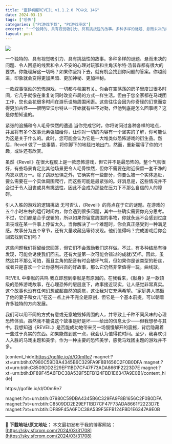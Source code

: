 ```yaml
---
title: "噩梦初醒REVEIL v1.1.2.0 PC中文 14G"
date: 2024-03-13
tags: ["恐怖"]
categories: ["PC游戏下载", "PC游戏专区"]
excerpt: "一个独特的、具有视觉吸引力、具有挑战性的故事。多种多样的谜题、悬而未决的问题、令人困惑的线索和令人不安的心理对玩家和主角沃尔特·汤普森都有很大的要求。你能理解这一切吗？如果你坚持下去，就有机会找到你问题的答案。你越前进，印象就会变得更加黑暗、更加神秘、更加神秘。 一款叙事驱动的恐怖游戏，一切都与氛围&hellip;"
layout: post
---
```


<img class="aligncenter" src="https://sky.sfcrom.com/wp-content/uploads/2024/03/20240329101423-8563c.jpeg" />

一个独特的、具有视觉吸引力、具有挑战性的故事。多种多样的谜题、悬而未决的问题、令人困惑的线索和令人不安的心理对玩家和主角沃尔特·汤普森都有很大的要求。你能理解这一切吗？如果你坚持下去，就有机会找到你问题的答案。你越前进，印象就会变得更加黑暗、更加神秘、更加神秘。

一款叙事驱动的恐怖游戏，一切都与氛围有关。你会在空荡荡的房子里度过很多时间，它几乎就像在重复访问时改变布局的方式一样生活。但由于您全家都在马戏团工作，您也会花很多时间在游乐设施周围闲逛。这些往往会因为你奇怪的幻觉而变得更加古怪——很明显沃尔特从一开始就有些不对劲，但他到底是怎么回事呢？这是你想知道的。

紧张的追捕和令人毛骨悚然的遭遇
当你完成它时，你将访问过各种各样的地点，并且将有多个故事元素强加给你，让你对一切的内容有一个坚实的了解，你可能认为这是关于什么的。此时，您可能会认为它是一大堆类似恐怖游戏的衍生品。然后，Reveil 做了一些事情，将你脚下的地毯扫地出门，然而，重新赢得了你的兴趣，或许还有欣赏。

虽然《Reveil》在很大程度上是一款恐怖游戏，但它并不是最恐怖的。整个气氛很好，有些场景肯定比其他场景更令人毛骨悚然，但你不需要在附近保留一套干净的内衣以防万一。除了跳跃恐惧之外，它确实有一些部分，你要么被一个实体追赶，要么需要在一个实体周围爬行，而这些可能是最紧张的。好消息是，这些情况并不会过于令人沮丧或具有挑战性，因此不会成为那些在压力下不那么自信的人的障碍。

引人入胜的游戏的逻辑挑战
无可否认，《Reveil》的亮点在于它的谜题。在游戏的五个小时左右的运行时间内，你会遇到很多问题，其中一些确实需要你充分思考。不过，它们都是合乎逻辑的，所以如果你留意周围的事物，你就永远不会感到过度沮丧或在某一件事上停留太久。当你解决了一个难题时，你会真正感受到一种满足感。故事分为五个章节，还有大量收藏品等待发现。他们值得吗？完成游戏后你会回去找到它们吗？

这些问题我们将留给您回答，但它们不会激励我们这样做。不过，有多种结局有待发现，可能会诱使我们回去。还有大量第一次可能会错过的成就/奖杯。因此，虽然这并不那么可怕，而且主角的配音有时会破坏气氛，但如果你是该类型的粉丝，或者只是喜欢一个让你感到兴奋的好故事，那么它仍然非常值得一玩。曲线球。

REVEIL 中奉献的共鸣
我立即想到奉献是有原因的。在我看来，《献身》是一款顶级的恐怖游戏故事，在心理恐怖的层层底下，故事接近现实，让人感觉非常真实。这个故事也没有任何幻想或超自然的感觉，这让我对它充满希望。“家庭男人搞砸了他的妻子和女儿”在这一点上并不完全是原创，但它是一个基本前提，可以朝着许多独特的方向发展。

我们可以用不同的方式有意或无意地毁掉周围的人，并导致上千种不同风味的心理恐怖体验。虽然我不能说这个故事是好是坏——给出的信息太少——但我想参与其中。我想知道《REVEIL》是否能成功地带来另一场慢慢解开的震撼，背后隐藏着一些过于真实的东西。如果能做到这一点，我会认为值得花时间。至少，我喜欢引人入胜的马戏主题和美学。作为一种主要的恐怖美学，感觉马戏团主题的游戏并不多。

[content_hide]https://gofile.io/d/O0mRe7
magnet:?xt=urn:btih:07980C59DBA4345B6C329FA9F8B1656C2F0B0DFA
magnet:?xt=urn:btih:C8509DD2E29EF11BD7CF47F73ADA8661F2223D7E
magnet:?xt=urn:btih:DF89F45A6FDC38A539F5EFB124FBD1E6347A9E0B[/content_hide]

<!--wechatfans start-->https://gofile.io/d/O0mRe7
magnet:?xt=urn:btih:07980C59DBA4345B6C329FA9F8B1656C2F0B0DFA
magnet:?xt=urn:btih:C8509DD2E29EF11BD7CF47F73ADA8661F2223D7E
magnet:?xt=urn:btih:DF89F45A6FDC38A539F5EFB124FBD1E6347A9E0B<!--wechatfans end-->

---
📖 **下载地址/原文地址：** 本文最初发布于我的博客网站：[https://sky.sfcrom.com/2024/03/31708](https://sky.sfcrom.com/2024/03/31708)
